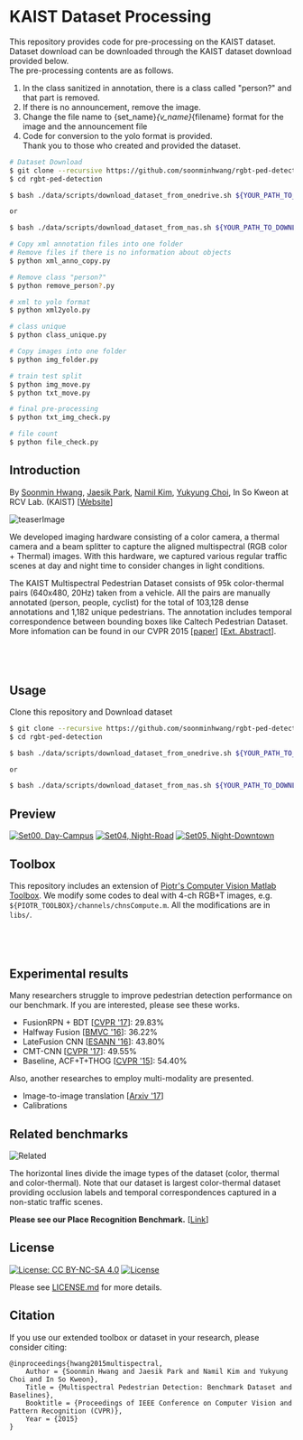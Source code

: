 # KAIST Dataset Processing
This repository provides code for pre-processing on the KAIST dataset.  
Dataset download can be downloaded through the KAIST dataset download provided below.  
The pre-processing contents are as follows.  
1. In the class sanitized in annotation, there is a class called "person?" and that part is removed.  
2. If there is no announcement, remove the image.
3. Change the file name to {set_name}_{v_name}_{filename} format for the image and the announcement file
4. Code for conversion to the yolo format is provided.  
Thank you to those who created and provided the dataset.

```bash
# Dataset Download
$ git clone --recursive https://github.com/soonminhwang/rgbt-ped-detection
$ cd rgbt-ped-detection

$ bash ./data/scripts/download_dataset_from_onedrive.sh ${YOUR_PATH_TO_DOWNLOAD_DATASET}

or

$ bash ./data/scripts/download_dataset_from_nas.sh ${YOUR_PATH_TO_DOWNLOAD_DATASET}

# Copy xml annotation files into one folder
# Remove files if there is no information about objects
$ python xml_anno_copy.py

# Remove class "person?"
$ python remove_person?.py

# xml to yolo format
$ python xml2yolo.py

# class unique
$ python class_unique.py

# Copy images into one folder
$ python img_folder.py

# train test split
$ python img_move.py
$ python txt_move.py

# final pre-processing
$ python txt_img_check.py

# file count
$ python file_check.py
```

## Introduction
By [Soonmin Hwang](https://soonminhwang.github.io), [Jaesik Park](http://jaesik.info/), [Namil Kim](https://www.namilkim.com/), [Yukyung Choi](https://www.rcv.sejong.ac.kr/members/professor), In So Kweon at RCV Lab. (KAIST) [[Website](http://multispectral.kaist.ac.kr)]

![teaserImage](misc/teaser.png)


We developed imaging hardware consisting of a color camera, a thermal camera and a beam splitter to capture the aligned multispectral (RGB color + Thermal) images. With this hardware, we captured various regular traffic scenes at day and night time to consider changes in light conditions.

The KAIST Multispectral Pedestrian Dataset consists of 95k color-thermal pairs (640x480, 20Hz) taken from a vehicle. All the pairs are manually annotated (person, people, cyclist) for the total of 103,128 dense annotations and 1,182 unique pedestrians. The annotation includes temporal correspondence between bounding boxes like Caltech Pedestrian Dataset. More infomation can be found in our CVPR 2015 [[paper](misc/CVPR15_Pedestrian_Benchmark.pdf)] [[Ext. Abstract](misc/CVPR15_Pedestrian_Benchmark_ext.pdf)].

&nbsp;
---
## Usage


Clone this repository and Download dataset

```bash
$ git clone --recursive https://github.com/soonminhwang/rgbt-ped-detection
$ cd rgbt-ped-detection

$ bash ./data/scripts/download_dataset_from_onedrive.sh ${YOUR_PATH_TO_DOWNLOAD_DATASET}

or

$ bash ./data/scripts/download_dataset_from_nas.sh ${YOUR_PATH_TO_DOWNLOAD_DATASET}

```



## Preview
[![Set00, Day-Campus](http://img.youtube.com/vi/a6KKFGNkNNE/0.jpg)](https://youtu.be/a6KKFGNkNNE)
[![Set04, Night-Road](http://img.youtube.com/vi/GSc9Lu3TQyQ/0.jpg)](https://youtu.be/GSc9Lu3TQyQ)
[![Set05, Night-Downtown](http://img.youtube.com/vi/AerQFTuMFsg/0.jpg)](https://youtu.be/AerQFTuMFsg)


## Toolbox
This repository includes an extension of [Piotr's Computer Vision Matlab Toolbox](https://github.com/pdollar/toolbox).
We modify some codes to deal with 4-ch RGB+T images, e.g. `${PIOTR_TOOLBOX}/channels/chnsCompute.m`.
All the modifications are in `libs/`.



&nbsp;
---

## Experimental results
Many researchers struggle to improve pedestrian detection performance on our benchmark. If you are interested, please see these works.

- FusionRPN + BDT [[CVPR '17](http://openaccess.thecvf.com/content_cvpr_2017_workshops/w3/papers/Konig_Fully_Convolutional_Region_CVPR_2017_paper.pdf)]: 29.83%
- Halfway Fusion [[BMVC '16](https://arxiv.org/abs/1611.02644)]: 36.22%
- LateFusion CNN [[ESANN '16](https://www.ais.uni-bonn.de/papers/ESANN_2016_Wagner.pdf)]: 43.80%
- CMT-CNN [[CVPR '17](https://arxiv.org/pdf/1704.02431.pdf)]: 49.55%
- Baseline, ACF+T+THOG [[CVPR '15](https://7b62b1cf-a-62cb3a1a-s-sites.googlegroups.com/site/pedestrianbenchmark/CVPR15_Pedestrian_Benchmark.pdf?attachauth=ANoY7coTuQT0B-N_QIGyxTx4HPg7QRp0lb9D3YJWwZ0KbKI3yf2cgINSlR2_rvMiIVwMOjNkOUqOqXQmwHT6C1ykXK6xDjOy08TQA0ZYSGQtXtH8OtNDwzRvkScbuojkqa15MfcN9oL6HY7ZgqihGB87gi6_bVcvbvHLPfzfjHmPj2UkvSNY9Ogcd092jsfMWhRyFw_8KSp6nJuPrfpbmZFLcFXmhMONHk5L0IBPPmxqj0PMCHRR_4H3YcMRaVgNt_qRsiwQqxjW&attredirects=0)]: 54.40%

 
Also, another researches to employ multi-modality are presented.

- Image-to-image translation [[Arxiv '17](https://arxiv.org/pdf/1703.00848v1.pdf)]
- Calibrations


## Related benchmarks
![Related](misc/related.png)

The horizontal lines divide the image types of the dataset (color, thermal and color-thermal). Note that our dataset is largest color-thermal dataset providing occlusion labels and temporal correspondences captured in a non-static traffic scenes.


**Please see our Place Recognition Benchmark.** [[Link](https://sites.google.com/site/alldaydataset/)]


## License

[![License: CC BY-NC-SA 4.0](https://img.shields.io/badge/License-CC%20BY--NC--SA%204.0-lightgrey.svg)](https://creativecommons.org/licenses/by-nc-sa/4.0/) [![License](https://img.shields.io/badge/License-BSD%202--Clause-orange.svg)](https://opensource.org/licenses/BSD-2-Clause)

Please see [LICENSE.md](LICENSE.md) for more details.


## Citation
If you use our extended toolbox or dataset in your research, please consider citing:

	@inproceedings{hwang2015multispectral,
		Author = {Soonmin Hwang and Jaesik Park and Namil Kim and Yukyung Choi and In So Kweon},
		Title = {Multispectral Pedestrian Detection: Benchmark Dataset and Baselines},
		Booktitle = {Proceedings of IEEE Conference on Computer Vision and Pattern Recognition (CVPR)},
		Year = {2015}
	}



